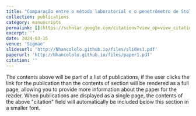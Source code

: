 ```yaml
---
title: "Comparação entre o método laboratorial e o penetrômetro de Stolf na análise da densidade do solo: um estudo utilizando abordagens geoestatísticas"
collection: publications
category: manuscripts
permalink: [](https://scholar.google.com/citations?view_op=view_citation&hl=en&user=j500KPwAAAAJ&citation_for_view=j500KPwAAAAJ:u5HHmVD_uO8C)
excerpt: ''
date: 2024-03-15
venue: 'Sigmae'
slidesurl: 'http://Nhancololo.github.io/files/slides1.pdf'
paperurl: 'http://Nhancololo.github.io/files/paper1.pdf'
citation: ''
---
```


The contents above will be part of a list of publications, if the user clicks the link for the publication than the contents of section will be rendered as a full page, allowing you to provide more information about the paper for the reader. When publications are displayed as a single page, the contents of the above "citation" field will automatically be included below this section in a smaller font.
